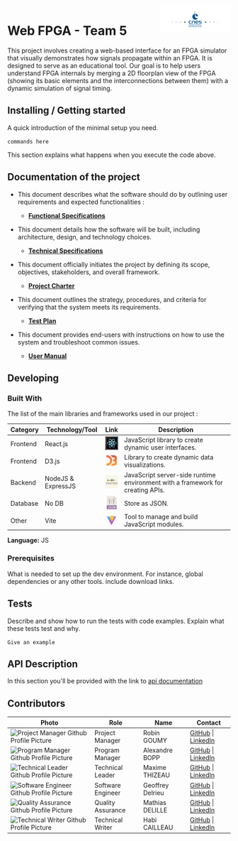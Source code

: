 <img alt="CNES Logo" src="./images/cnes.png"  width="160" height="60" alt="Logo of the project" align="right">

# Web FPGA - Team 5

This project involves creating a web-based interface for an FPGA simulator that visually demonstrates how signals propagate within an FPGA. It is designed to serve as an educational tool. Our goal is to help users understand FPGA internals by merging a 2D floorplan view of the FPGA (showing its basic elements and the interconnections between them) with a dynamic simulation of signal timing.

## Installing / Getting started

A quick introduction of the minimal setup you need.

```shell
commands here
```

This section explains what happens when you execute the code above.

## Documentation of the project

- This document describes what the software should do by outlining user requirements and expected functionalities :
  - **[Functional Specifications](documents/functional/functionalSpecifications.md)**

- This document details how the software will be built, including architecture, design, and technology choices.
  - **[Technical Specifications](documents/technical/technicalSpecifications.md)**
  
- This document officially initiates the project by defining its scope, objectives, stakeholders, and overall framework.
  - **[Project Charter](documents/management/projectCharter.md)**
  
- This document outlines the strategy, procedures, and criteria for verifying that the system meets its requirements.
  - **[Test Plan](documents/qualityAssurance/testPlan.md)**
  
- This document provides end-users with instructions on how to use the system and troubleshoot common issues.
  - **[User Manual](documents/manual/userManual.md)**

## Developing

### Built With

The list of the main libraries and frameworks used in our project :

| **Category** | **Technology/Tool** | **Link**                                                                                                  | **Description**                                                                |
| ------------ | ------------------- | --------------------------------------------------------------------------------------------------------- | ------------------------------------------------------------------------------ |
| Frontend     | React.js            | [<img alt="React Logo" src="./images/react.jpeg" width="30" height="30">](https://react.dev)              | JavaScript library to create dynamic user interfaces.                          |
| Frontend     | D3.js               | [<img alt="D3.js Logo" src="./images/d3.png" width="30" height="30">](https://d3js.org)                   | Library to create dynamic data visualizations.                                 |
| Backend      | NodeJS & ExpressJS  | [<img alt="Nodejs Logo" src="./images/nodeJS.jpg" width="30" height="30">](https://nodejs.org)            | JavaScript server-side runtime environment with a framework for creating APIs. |
| Database     | No DB               | [<img alt="JSON Logo" src="./images/json.png" width="30" height="30">](https://www.json.org/json-en.html) | Store as JSON.                                                                 |
| Other        | Vite                | [<img alt="Vite Logo" src="./images/vite.png" width="30" height="30">](https://vitejs.dev)                | Tool to manage and build JavaScript modules.                                   |

**Language:** JS

### Prerequisites

What is needed to set up the dev environment. For instance, global dependencies or any other tools. include download links.

## Tests

Describe and show how to run the tests with code examples.
Explain what these tests test and why.

```shell
Give an example
```

## API Description

In this section you'll be provided with the link to [api documentation](./documents/technical/APIDocumentation.md)

## Contributors

| Photo                                                                                                                                     | Role              | Name             | Contact                                                                                                            |
| ----------------------------------------------------------------------------------------------------------------------------------------- | ----------------- | ---------------- | ------------------------------------------------------------------------------------------------------------------ |
| <img alt="Project Manager Github Profile Picture" src="https://avatars.githubusercontent.com/u/182214449?v=4" width="100" height="100">   | Project Manager   | Robin GOUMY      | [GitHub](https://github.com/RobinGOUMY) \| [LinkedIn](https://www.linkedin.com/in/robin-goumy-66452832a/)          |
| <img alt="Program Manager Github Profile Picture" src="https://avatars.githubusercontent.com/u/123485791?v=4" width="100" height="100">   | Program Manager   | Alexandre BOPP   | [GitHub](https://github.com/Boppalex) \| [LinkedIn](https://www.linkedin.com/in/alexandre-bopp-682a97250/)         |
| <img alt="Technical Leader Github Profile Picture" src="https://avatars.githubusercontent.com/u/145995586?v=4" width="100" height="100">  | Technical Leader  | Maxime THIZEAU   | [GitHub](https://github.com/MaximeTAlgosup) \| [LinkedIn](https://www.linkedin.com/in/maxime-thizeau-0b311a293/)   |
| <img alt="Software Engineer Github Profile Picture" src="https://avatars.githubusercontent.com/u/62845771?v=4" width="100" height="100">  | Software Engineer | Geoffrey Delrieu | [GitHub](https://github.com/Z2VvZ2Vv) \| [LinkedIn](https://www.linkedin.com/in/geoffrey-delrieu-77203a353/)       |
| <img alt="Quality Assurance Github Profile Picture" src="https://avatars.githubusercontent.com/u/145995367?v=4" width="100" height="100"> | Quality Assurance | Mathias DELILLE  | [GitHub](https://github.com/MistzSoftware) \| [LinkedIn](https://www.linkedin.com/in/mathias-gagnepain-426a131b0/) |
| <img alt="Technical Writer Github Profile Picture" src="https://avatars.githubusercontent.com/u/145991425?v=4" width="100" height="100">  | Technical Writer  | Habi CAILLEAU    | [GitHub](https://github.com/habicll) \| [LinkedIn](https://www.linkedin.com/in/habi-cailleau-3b72b5293/)           |
